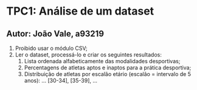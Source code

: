 # TPC1: Análise de um dataset

## Autor: João Vale, a93219

1. Proibido usar o módulo CSV;
2. Ler o dataset, processá-lo e criar os seguintes resultados:
    1. Lista ordenada alfabeticamente das modalidades desportivas;
    2. Percentagens de atletas aptos e inaptos para a prática desportiva;
    3. Distribuição de atletas por escalão etário (escalão = intervalo de 5 anos): ... [30-34], [35-39], ...
